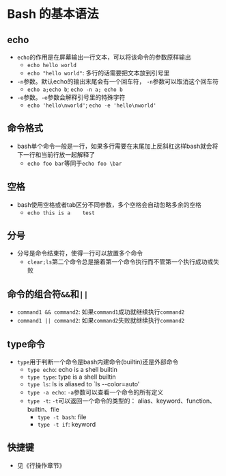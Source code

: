 # Bash 的基本语法

## echo

- `echo`的作用是在屏幕输出一行文本，可以将该命令的参数原样输出
  - `echo hello world`
  - `echo "hello
        world"`: 多行的话需要把文本放到引号里
- `-n`参数。默认echo的输出末尾会有一个回车符， `-n`参数可以取消这个回车符
  - `echo a;echo b`; `echo -n a; echo b`
- `-e`参数。`-e`参数会解释引号里的特殊字符
  - `echo 'hello\nworld'`; `echo -e 'hello\nworld'`

## 命令格式

- bash单个命令一般是一行，如果多行需要在末尾加上反斜杠这样bash就会将下一行和当前行放一起解释了
  - `echo foo bar`等同于`echo foo \bar`

## 空格

- bash使用空格或者tab区分不同参数，多个空格会自动忽略多余的空格
  - `echo this is a    test`

## 分号

- 分号是命令结束符，使得一行可以放置多个命令
  - `clear;ls`第二个命令总是接着第一个命令执行而不管第一个执行成功或失败

## 命令的组合符`&&`和`||`

- `command1 && command2`: 如果`command1`成功就继续执行`command2`
- `command1 || command2`: 如果`command2`失败就继续执行`command2`

## type命令

- `type`用于判断一个命令是bash内建命令(builtin)还是外部命令
  - `type echo`: echo is a shell builtin
  - `type type`: type is a shell builtin
  - `type ls`: ls is aliased to `ls --color=auto'
  - `type -a echo`: `-a`参数可以查看一个命令的所有定义
  - `type -t`: `-t`可以返回一个命令的类型的： alias、keyword、function、builtin、file
    - `type -t bash`: file
    - `type -t if`: keyword

## 快捷键

- 见《行操作章节》
